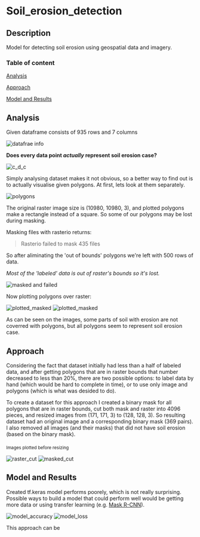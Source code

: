 # Soil_erosion_detection
## Description 
Model for detecting soil erosion using geospatial data and imagery. 
&nbsp;

### Table of content
[Analysis](#analysis)
&nbsp;

[Approach](#approach)
&nbsp;

[Model and Results](#model-and-results)
## Analysis
Given dataframe consists of 935 rows and 7 columns
&nbsp;

![datafrae info](Images/dataframe_info.png)
&nbsp;

**Does every data point _actually_ represent soil erosion case?**
&nbsp;

![c_d_c](Images/code_description_count.png)
&nbsp;

Simply analysing dataset makes it not obvious, so a better way to find out is to actually visualise given polygons. At first, lets look at them separately.
&nbsp;

![polygons](Images/raw_polygons.png)
&nbsp;

The original raster image size is (10980, 10980, 3), and plotted polygons make a rectangle instead of a square. So some of our polygons may be lost during masking. 
&nbsp;

Masking files with rasterio returns:
&nbsp;

>Rasterio failed to mask 435 files
&nbsp;

So after aliminating the 'out of bounds' polygons we're left with 500 rows of data.
&nbsp;

*Most of the 'labeled' data is out of raster's bounds so it's lost.*
&nbsp;

![masked and failed](Images/masked_and_failed.png)
&nbsp;

Now plotting polygons over raster:
&nbsp;

![plotted_masked](Images/1raster.png) ![plotted_masked](Images/1masked.png) 
&nbsp;

As can be seen on the images, some parts of soil with erosion are not coverred with polygons, but all polygons seem to represent soil erosion case.
## Approach
Considering the fact that dataset initially had less than a half of labeled data, and after getting polygons that are in raster bounds that number decreased to less than 20%, there are two possible options: to label data by hand (which would be hard to complete in time), or to use only image and polygons (which is what was desided to do).
&nbsp;

To create a dataset for this approach I created a binary mask for all polygons that are in raster bounds, cut both mask and raster into 4096 pieces, and resized images from (171, 171, 3) to (128, 128, 3). So resulting dataset had an original image and a corresponding binary mask (369 pairs). I also removed all images (and their masks) that did not have soil erosion (based on the binary mask).
&nbsp;

<sub>Images plotted before resizing</sub>
&nbsp;

![raster_cut](Images/raster_cut.png) ![masked_cut](Images/masked_cut.png) 
&nbsp;

## Model and Results
Created tf.keras model performs poorely, which is not really surprising. Possible ways to build a model that could perform well would be getting more data or using transfer learning (e.g. [Mask R-CNN](https://medium.com/@c_61011/transfer-learning-with-mask-r-cnn-f50cbbea3d29)).
&nbsp;

![model_accuracy](Images/model_accuracy.png) ![model_loss](Images/model_loss.png) 
&nbsp;

This approach can be 
